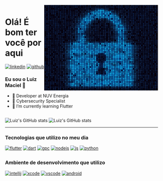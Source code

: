 <img src = "banner.gif" width = "375px" align="right"/>

# Olá! É bom ter você por aqui

[![linkedin](https://img.shields.io/badge/LinkedIn-0077B5?style=for-the-badge&logo=linkedin&logoColor=white)](https://www.linkedin.com/in/luiz-claudio-maciel)
[![github](https://img.shields.io/badge/GitHub-100000?style=for-the-badge&logo=github&logoColor=white)]()

### Eu sou o Luiz Maciel 👋 
- 🚀 Developer at NUV Energia
- 🚩 Cybersecurity Specialist
- 🌱 I’m currently learning Flutter

##

![Luiz's GitHub stats](https://github-readme-stats.vercel.app/api?username=luizcmaciel&theme=merko&count_private=true)
![Luiz's GitHub stats](https://github-readme-stats.vercel.app/api/top-langs/?username=luizcmaciel&theme=merko)

---

### Tecnologias que utilizo no meu dia

[![flutter](https://img.shields.io/badge/Flutter-02569B?style=for-the-badge&logo=flutter&logoColor=white)]()
[![dart](https://img.shields.io/badge/Dart-0175C2?style=for-the-badge&logo=dart&logoColor=white)]()
[![gpc](https://img.shields.io/badge/Google_Cloud-4285F4?style=for-the-badge&logo=google-cloud&logoColor=white)]()
[![nodejs](https://img.shields.io/badge/Node.js-43853D?style=for-the-badge&logo=node.js&logoColor=white)]()
[![js](https://img.shields.io/badge/JavaScript-F7DF1E?style=for-the-badge&logo=javascript&logoColor=black)]()
[![python](https://img.shields.io/badge/Python-14354C?style=for-the-badge&logo=python&logoColor=white)]()

##

### Ambiente de desenvolvimento que utilizo

[![intellij](https://img.shields.io/badge/IntelliJ_IDEA-000000.svg?style=for-the-badge&logo=intellij-idea&logoColor=white)]()
[![xcode](https://img.shields.io/badge/Xcode-007ACC?style=for-the-badge&logo=Xcode&logoColor=white)]()
[![vscode](https://img.shields.io/badge/Visual_Studio_Code-0078D4?style=for-the-badge&logo=visual%20studio%20code&logoColor=white)]()
[![android](https://img.shields.io/badge/Android_Studio-3DDC84?style=for-the-badge&logo=android-studio&logoColor=white)]()
